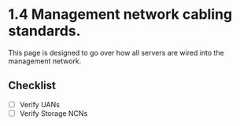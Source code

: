# 1.4 Management network cabling standards. 

This page is designed to go over how all servers are wired into the management network.

## Checklist

- [ ] Verify UANs
- [ ] Verify Storage NCNs
